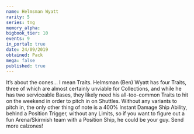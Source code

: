 ```yaml
---
name: Helmsman Wyatt
rarity: 5
series: tng
memory_alpha:
bigbook_tier: 10
events: 9
in_portal: true
date: 24/09/2019
obtained: Pack
mega: false
published: true
---
```


It’s about the cones… I mean Traits. Helmsman (Ben) Wyatt has four Traits, three of which are almost certainly unviable for Collections, and while he has two serviceable Bases, they likely need his all-too-common Traits to hit on the weekend in order to pitch in on Shuttles. Without any variants to pitch in, the only other thing of note is a 400% Instant Damage Ship Ability, behind a Position Trigger, without any Limits, so if you want to figure out a fun Arena/Skirmish team with a Position Ship, he could be your guy. Send more calzones!

